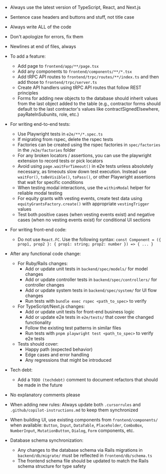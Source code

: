 - Always use the latest version of TypeScript, React, and Next.js
- Sentence case headers and buttons and stuff, not title case
- Always write ALL of the code
- Don't apologize for errors, fix them
- Newlines at end of files, always

- To add a feature:
  - Add page to `frontend/app/**/page.tsx`
  - Add any components to `frontend/components/**/*.tsx`
  - Add tRPC API routes to `frontend/trpc/routes/**/index.ts` and then add those to `frontend/trpc/server.ts`
  - Create API handlers using tRPC API routes that follow REST principles
  - Forms for adding new objects to the database should inherit values from the last object added to the table (e.g., contractor forms should default to the last contractor's values like contractSignedElsewhere, payRateInSubunits, role, etc.)

- For writing end-to-end tests:
  - Use Playwright tests in `e2e/**/*.spec.ts`
  - If migrating from rspec, delete the rspec tests
  - Factories can be created using the rspec factories in `spec/factories` in the `/e2e/factories` folder
  - For any broken locators / assertions, you can use the playwright extension to record tests or pick locators
  - Avoid using `page.waitForTimeout()` in e2e tests unless absolutely necessary, as timeouts slow down test execution. Instead use `waitFor()`, `toBeVisible()`, `toPass()`, or other Playwright assertions that wait for specific conditions
  - When testing modal interactions, use the `withinModal` helper for reliable modal testing
  - For equity grants with vesting events, create test data using `equityGrantsFactory.create()` with appropriate `vestingTrigger` values
  - Test both positive cases (when vesting events exist) and negative cases (when no vesting events exist) for conditional UI sections

- For writing front-end code:
  - Do not use `React.FC`. Use the following syntax: `const Component = ({ prop1, prop2 }: { prop1: string; prop2: number }) => { ... }`

- After any functional code change:
  - For Ruby/Rails changes:
    - Add or update unit tests in `backend/spec/models/` for model changes
    - Add or update controller tests in `backend/spec/controllers/` for controller changes
    - Add or update system tests in `backend/spec/system/` for UI flow changes
    - Run tests with `bundle exec rspec <path_to_spec>` to verify
  - For TypeScript/Next.js changes:
    - Add or update unit tests for front-end business logic
    - Add or update e2e tests in `e2e/tests/` that cover the changed functionality
    - Follow the existing test patterns in similar files
    - Run tests with `pnpm playwright test <path_to_spec>` to verify e2e tests
  - Tests should cover:
    - Happy path (expected behavior)
    - Edge cases and error handling
    - Any regressions that might be introduced

- Tech debt:
  - Add a `TODO (techdebt)` comment to document refactors that should be made in the future

- No explanatory comments please

- When adding new rules: Always update both `.cursorrules` and `.github/copilot-instructions.md` to keep them synchronized

- When building UI, use existing components from `frontend/components/` when available: `Button`, `Input`, `DataTable`, `Placeholder`, `ComboBox`, `NumberInput`, `MutationButton`, `Dialog`, `Form` components, etc.

- Database schema synchronization:
  - Any changes to the database schema via Rails migrations in `backend/db/migrate/` must be reflected in `frontend/db/schema.ts`
  - The frontend schema file should be updated to match the Rails schema structure for type safety
